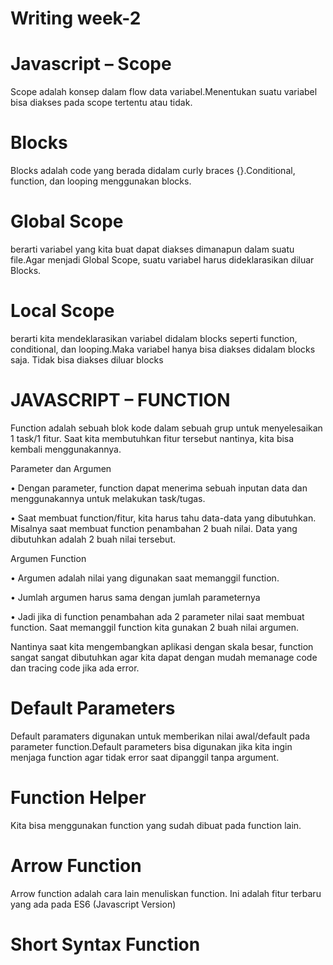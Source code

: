# Writing week-2

# Javascript – Scope
  Scope adalah konsep dalam flow data variabel.Menentukan suatu variabel bisa diakses pada scope tertentu atau tidak.

# Blocks
  
  Blocks adalah code yang berada didalam curly braces {}.Conditional, function, dan  looping menggunakan blocks.

# Global Scope
   
   berarti variabel yang kita buat dapat diakses dimanapun dalam suatu file.Agar menjadi Global Scope, suatu variabel harus dideklarasikan diluar Blocks.

# Local Scope
   
   berarti kita mendeklarasikan variabel didalam blocks seperti function, conditional, dan looping.Maka variabel hanya bisa diakses didalam blocks saja. Tidak bisa diakses diluar blocks


# JAVASCRIPT – FUNCTION

  Function adalah sebuah blok kode dalam sebuah grup untuk menyelesaikan 1 task/1 fitur. Saat kita membutuhkan fitur tersebut nantinya, kita bisa kembali menggunakannya.
  
  
 
 Parameter dan Argumen
 
 
•	Dengan parameter, function dapat menerima sebuah inputan data dan menggunakannya untuk melakukan task/tugas.

•	Saat membuat function/fitur, kita harus tahu data-data yang dibutuhkan. Misalnya saat membuat function penambahan 2 buah nilai. Data yang dibutuhkan adalah 2 buah nilai tersebut.

Argumen Function


•	Argumen adalah nilai yang digunakan saat memanggil function.

•	Jumlah argumen harus sama dengan jumlah parameternya

•	Jadi jika di function penambahan ada 2 parameter nilai saat membuat function. Saat memanggil function kita gunakan 2 buah nilai argumen.

  Nantinya saat kita mengembangkan aplikasi dengan skala besar, function sangat sangat dibutuhkan agar kita dapat dengan mudah memanage code dan tracing code jika ada error.


# Default Parameters

  Default paramaters digunakan untuk memberikan nilai awal/default pada parameter function.Default parameters bisa digunakan jika kita ingin menjaga function agar tidak error saat dipanggil tanpa argument.

# Function Helper
Kita bisa menggunakan function yang sudah dibuat pada function lain.

# Arrow Function
Arrow function adalah cara lain menuliskan function. Ini adalah fitur terbaru yang ada pada ES6 (Javascript Version)

# Short Syntax Function




















